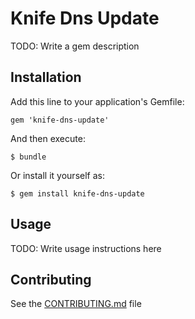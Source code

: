 # Knife Dns Update

TODO: Write a gem description

## Installation

Add this line to your application's Gemfile:

    gem 'knife-dns-update'

And then execute:

    $ bundle

Or install it yourself as:

    $ gem install knife-dns-update

## Usage

TODO: Write usage instructions here

## Contributing

See the [CONTRIBUTING.md](CONTRIBUTING.md) file
